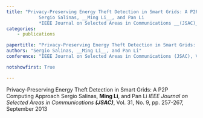 ```yaml
---
title: "Privacy-Preserving Energy Theft Detection in Smart Grids: A P2P Computing Approach 
            Sergio Salinas, __Ming Li__, and Pan Li 
            *IEEE Journal on Selected Areas in Communications __(JSAC)__*, Vol. 31, No. 9, pp. 257-267, September 2013"
categories:
    - publications

papertitle: "Privacy-Preserving Energy Theft Detection in Smart Grids: A P2P Computing Approach"
authors: "Sergio Salinas, __Ming Li__, and Pan Li"
conference: "IEEE Journal on Selected Areas in Communications (JSAC), Vol. 31, No. 9, pp. 257-267, September 2013"

notshowfirst: True

---
```

Privacy-Preserving Energy Theft Detection in Smart Grids: A P2P Computing Approach 
            Sergio Salinas, __Ming Li__, and Pan Li 
            *IEEE Journal on Selected Areas in Communications __(JSAC)__*, Vol. 31, No. 9, pp. 257-267, September 2013


